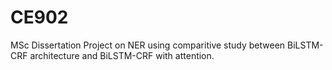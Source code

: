 # CE902
MSc Dissertation Project on NER using comparitive study between BiLSTM-CRF architecture and BiLSTM-CRF with attention.
